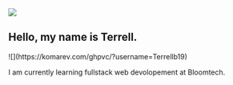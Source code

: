 <img src="https://media.istockphoto.com/id/1133769470/vector/javascript-concept-banner-header.jpg?s=170667a&w=0&k=20&c=GnKoYotlaI01K45BrUOrQtek4AKmJyGlbzXe2p_ZitE="/>

<h2> Hello, my name is Terrell. </h2>
![](https://komarev.com/ghpvc/?username=Terrellb19)

I am currently learning fullstack web devolopement at Bloomtech.







